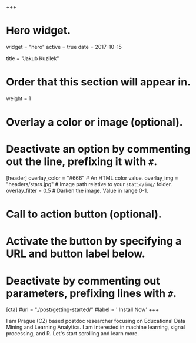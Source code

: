 +++
# Hero widget.
widget = "hero"
active = true
date = 2017-10-15

title = "Jakub Kuzilek"

# Order that this section will appear in.
weight = 1

# Overlay a color or image (optional).
#   Deactivate an option by commenting out the line, prefixing it with `#`.
[header]
  overlay_color = "#666"  # An HTML color value.
  overlay_img = "headers/stars.jpg"  # Image path relative to your `static/img/` folder.
  overlay_filter = 0.5  # Darken the image. Value in range 0-1.

# Call to action button (optional).
#   Activate the button by specifying a URL and button label below.
#   Deactivate by commenting out parameters, prefixing lines with `#`.
[cta]
  #url = "./post/getting-started/"
  #label = '<i class="fa fa-download"></i> Install Now'
+++

I am Prague (CZ) based postdoc researcher focusing on Educational Data Mining and Learning Analytics. I am interested in machine learning, signal processing, and R. Let's start scrolling and learn more.

